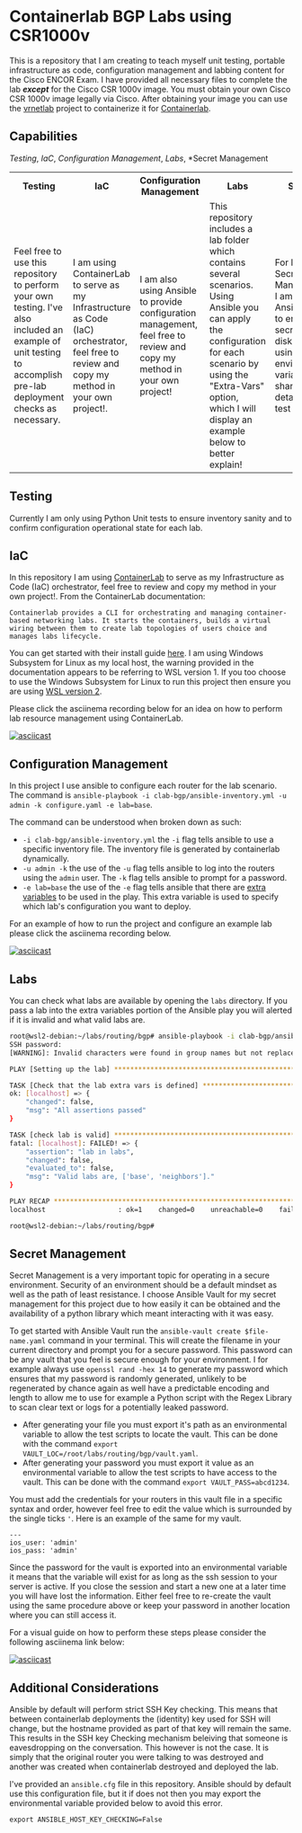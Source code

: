 # Containerlab BGP Labs using CSR1000v

This is a repository that I am creating to teach myself unit testing, portable infrastructure as code, configuration management and labbing content for the Cisco ENCOR Exam. I have provided all necessary files to complete the lab ***except*** for the Cisco CSR 1000v image. You must obtain your own Cisco CSR 1000v image legally via Cisco. After obtaining your image you can use the [vrnetlab](https://containerlab.dev/manual/vrnetlab/) project to containerize it for [Containerlab](https://containerlab.dev/manual/kinds/vr-csr/).

## Capabilities

*Testing*, *IaC*, *Configuration Management*, *Labs*, *Secret Management

<table>
  <tr>
    <th>Testing</th>
    <th>IaC</th>
    <th>Configuration Management</th>
    <th>Labs</th>
    <th>Secrets</th>
  </tr>
  <tr>
    <td>Feel free to use this repository to perform your own testing. I've also included an example of unit testing to accomplish pre-lab deployment checks as necessary. </td>
    <td>I am using ContainerLab to serve as my Infrastructure as Code (IaC) orchestrator, feel free to review and copy my method in your own project!.</td>
    <td>I am also using Ansible to provide configuration management, feel free to review and copy my method in your own project!</td>
    <td>This repository includes a lab folder which contains several scenarios. Using Ansible you can apply the configuration for each scenario by using the "Extra-Vars" option, which I will display an example below to better explain!</td>
    <td>For local Secret Management I am using Ansible-Vault to encrypt my secrets on disk. I am also using two environmental variables to share Vault details to my test cases.</td>
  </tr>
</table>

## Testing

Currently I am only using Python Unit tests to ensure inventory sanity and to confirm configuration operational state for each lab.

## IaC

In this repository I am using [ContainerLab](https://containerlab.dev/) to serve as my Infrastructure as Code (IaC) orchestrator, feel free to review and copy my method in your own project!. From the ContainerLab documentation:

```
Containerlab provides a CLI for orchestrating and managing container-based networking labs. It starts the containers, builds a virtual wiring between them to create lab topologies of users choice and manages labs lifecycle.
```

You can get started with their install guide [here](https://containerlab.dev/install/). I am using Windows Subsystem for Linux as my local host, the warning provided in the documentation appears to be referring to WSL version 1. If you too choose to use the Windows Subsystem for Linux to run this project then ensure you are using [WSL version 2](https://containerlab.dev/install/).

Please click the asciinema recording below for an idea on how to perform lab resource management using ContainerLab.

[![asciicast](https://asciinema.org/a/553695.png)](https://asciinema.org/a/553695)


## Configuration Management

In this project I use ansible to configure each router for the lab scenario. The command is `ansible-playbook -i clab-bgp/ansible-inventory.yml -u admin -k configure.yaml -e lab=base`.

The command can be understood when broken down as such:

 * `-i clab-bgp/ansible-inventory.yml` the `-i` flag tells ansible to use a specific inventory file. The inventory file is generated by containerlab dynamically.
 * `-u admin -k` the use of the `-u` flag tells ansible to log into the routers using the `admin` user. The `-k` flag tells ansible to prompt for a password.
 * `-e lab=base` the use of the `-e` flag tells ansible that there are [extra variables](https://www.redhat.com/sysadmin/extra-variables-ansible-playbook) to be used in the play. This extra variable is used to specify which lab's configuration you want to deploy.

For an example of how to run the project and configure an example lab please click the asciinema recording below.

[![asciicast](https://asciinema.org/a/553697.png)](https://asciinema.org/a/553697)

## Labs

You can check what labs are available by opening the `labs` directory. If you pass a lab into the extra variables portion of the Ansible play you will alerted if it is invalid and what valid labs are.

```bash
root@wsl2-debian:~/labs/routing/bgp# ansible-playbook -i clab-bgp/ansible-inventory.yml -u admin -k configure.yaml -e lab=wrong_lab_name
SSH password: 
[WARNING]: Invalid characters were found in group names but not replaced, use -vvvv to see details

PLAY [Setting up the lab] **************************************************************************************************************************************************************************************************************

TASK [Check that the lab extra vars is defined] ****************************************************************************************************************************************************************************************
ok: [localhost] => {
    "changed": false,
    "msg": "All assertions passed"
}

TASK [check lab is valid] **************************************************************************************************************************************************************************************************************
fatal: [localhost]: FAILED! => {
    "assertion": "lab in labs",
    "changed": false,
    "evaluated_to": false,
    "msg": "Valid labs are, ['base', 'neighbors']."
}

PLAY RECAP *****************************************************************************************************************************************************************************************************************************
localhost                  : ok=1    changed=0    unreachable=0    failed=1    skipped=0    rescued=0    ignored=0   

root@wsl2-debian:~/labs/routing/bgp#
```

## Secret Management

Secret Management is a very important topic for operating in a secure environment. Security of an environment should be a default mindset as well as the path of least resistance. I choose Ansible Vault for my secret management for this project due to how easily it can be obtained and the availability of a python library which meant interacting with it was easy.

To get started with Ansible Vault run the `ansible-vault create $file-name.yaml` command in your terminal. This will create the filename in your current directory and prompt you for a secure password.  This password can be any vault that you feel is secure enough for your environment. I for example always use `openssl rand -hex 14` to generate my password which ensures that my password is randomly generated, unlikely to be regenerated by chance again as well have a predictable encoding and length to allow me to use for example a Python script with the Regex Library to scan clear text or logs for a potentially leaked password.

* After generating your file you must export it's path as an environmental variable to allow the test scripts to locate the vault. This can be done with the command `export VAULT_LOC=/root/labs/routing/bgp/vault.yaml`.
* After generating your password you must export it value as an environmental variable to allow the test scripts to have access to the vault. This can be done with the command `export VAULT_PASS=abcd1234`.

You must add the credentials for your routers in this vault file in a specific syntax and order, however feel free to edit the value which is surrounded by the single ticks `'`. Here is an example of the same for my vault.

```
---
ios_user: 'admin'
ios_pass: 'admin'

```

Since the password for the vault is exported into an environmental variable it means that the variable will exist for as long as the ssh session to your server is active. If you close the session and start a new one at a later time you will have lost the information. Either feel free to re-create the vault using the same procedure above or keep your password in another location where you can still access it.

For a visual guide on how to perform these steps please consider the following asciinema link below:

[![asciicast](https://asciinema.org/a/555078.png)](https://asciinema.org/a/555078)

## Additional Considerations


Ansible by default will perform strict SSH Key checking. This means that between containerlab deployments the (identity) key used for SSH will change, but the hostname provided as part of that key will remain the same. This results in the SSH key Checking mechanism beleiving that someone is eavesdropping on the conversation. This however is not the case. It is simply that the original router you were talking to was destroyed and another was created when containerlab destroyed and deployed the lab.

I've provided an `ansible.cfg` file in this repository. Ansible should by default use this configuration file, but it if does not then you may export the environmental variable provided below to avoid this error.

`export ANSIBLE_HOST_KEY_CHECKING=False`
